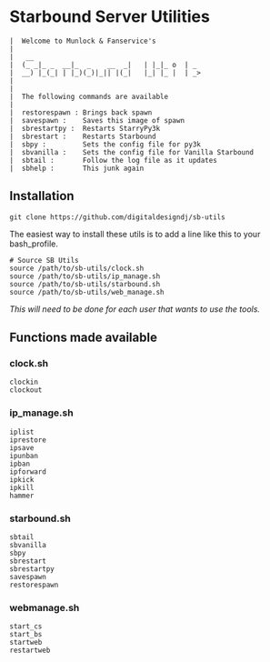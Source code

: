 # Starbound Server Utilities

```
|  Welcome to Munlock & Fanservice's
| 
|   __                                          
|  (_ _|_ _  __|_  _    __  _|   | |_|_ o  | _ 
|  __) |_(_| | |_)(_)|_|| |(_|   |_| |_ |  | _> 
|
|  
|  The following commands are available
|
|  restorespawn : Brings back spawn
|  savespawn :    Saves this image of spawn
|  sbrestartpy :  Restarts StarryPy3k
|  sbrestart :    Restarts Starbound
|  sbpy :         Sets the config file for py3k
|  sbvanilla :    Sets the config file for Vanilla Starbound
|  sbtail :       Follow the log file as it updates
|  sbhelp :       This junk again
```

## Installation

	git clone https://github.com/digitaldesigndj/sb-utils

The easiest way to install these utils is to add a line like this to your bash_profile.


	# Source SB Utils
	source /path/to/sb-utils/clock.sh
	source /path/to/sb-utils/ip_manage.sh
	source /path/to/sb-utils/starbound.sh
	source /path/to/sb-utils/web_manage.sh

_This will need to be done for each user that wants to use the tools._

## Functions made available

### clock.sh

	clockin
	clockout

### ip_manage.sh

	iplist
	iprestore
	ipsave
	ipunban
	ipban
	ipforward
	ipkick
	ipkill
	hammer

### starbound.sh

	sbtail
	sbvanilla
	sbpy
	sbrestart
	sbrestartpy
	savespawn
	restorespawn 

### webmanage.sh

	start_cs
	start_bs
	startweb
	restartweb

